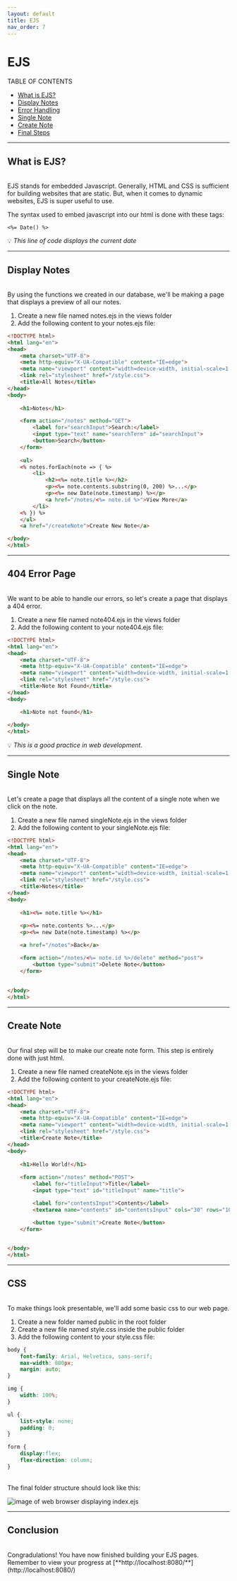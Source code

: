 ```yaml
---
layout: default
title: EJS
nav_order: 7
---
```

# EJS 
TABLE OF CONTENTS

* [What is EJS?](#what-is-ejs)
* [Display Notes](#display-notes)
* [Error Handling](#404-error-page)
* [Single Note](#single-note)
* [Create Note](#create-note)
* [Final Steps](#css)

- - - -

## What is EJS?
<br>
EJS stands for embedded Javascript. Generally, HTML and CSS is sufficient for building websites that are static. But, when it comes to dynamic websites, EJS is super useful to use. 

The syntax used to embed javascript into our html is done with these tags: 
```ejs
<%= Date() %>
````
:bulb: *This line of code displays the current date*

- - - -

## Display Notes
<br>
By using the functions we created in our database, we'll be making a page that displays a preview of all our notes. 

1. Create a new file named notes.ejs in the views folder
2. Add the following content to your notes.ejs file:

```html
<!DOCTYPE html>
<html lang="en">
<head>
    <meta charset="UTF-8">
    <meta http-equiv="X-UA-Compatible" content="IE=edge">
    <meta name="viewport" content="width=device-width, initial-scale=1.0">
    <link rel="stylesheet" href="/style.css">
    <title>All Notes</title>
</head>
<body>
   
    <h1>Notes</h1>

    <form action="/notes" method="GET">
        <label for="searchInput">Search:</label>
        <input type="text" name="searchTerm" id="searchInput">
        <button>Search</button>
    </form>
    
    <ul>
    <% notes.forEach(note => { %>
        <li>
            <h2><%= note.title %></h2>
            <p><%= note.contents.substring(0, 200) %>...</p>
            <p><%= new Date(note.timestamp) %></p>
            <a href="/notes/<%= note.id %>">View More</a>
        </li>
    <% }) %>
    </ul>
    <a href="/createNote">Create New Note</a>

</body>
</html>
```

- - - -

## 404 Error Page
<br>
We want to be able to handle our errors, so let's create a page that displays a 404 error. 

1. Create a new file named note404.ejs in the views folder
2. Add the following content to your note404.ejs file:

```html
<!DOCTYPE html>
<html lang="en">
<head>
    <meta charset="UTF-8">
    <meta http-equiv="X-UA-Compatible" content="IE=edge">
    <meta name="viewport" content="width=device-width, initial-scale=1.0">
    <link rel="stylesheet" href="/style.css">
    <title>Note Not Found</title>
</head>
<body>

    <h1>Note not found</h1>
    
</body>
</html>
```

:bulb: *This is a good practice in web development.*

- - - -

## Single Note
<br>
Let's create a page that displays all the content of a single note when we click on the note. 

1. Create a new file named singleNote.ejs in the views folder
2. Add the following content to your singleNote.ejs file:

```html
<!DOCTYPE html>
<html lang="en">
<head>
    <meta charset="UTF-8">
    <meta http-equiv="X-UA-Compatible" content="IE=edge">
    <meta name="viewport" content="width=device-width, initial-scale=1.0">
    <link rel="stylesheet" href="/style.css">
    <title>Notes</title>
</head>
<body>
   
    <h1><%= note.title %></h1>
    
    <p><%= note.contents %>...</p>
    <p><%= new Date(note.timestamp) %></p>

    <a href="/notes">Back</a>

    <form action="/notes/<%= note.id %>/delete" method="post">
        <button type="submit">Delete Note</button>
    </form>
    
    
</body>
</html>
```

- - - -

## Create Note
<br>
Our final step will be to make our create note form. This step is entirely done with just html.  

1. Create a new file named createNote.ejs in the views folder
2. Add the following content to your createNote.ejs file:

```html
<!DOCTYPE html>
<html lang="en">
<head>
    <meta charset="UTF-8">
    <meta http-equiv="X-UA-Compatible" content="IE=edge">
    <meta name="viewport" content="width=device-width, initial-scale=1.0">
    <link rel="stylesheet" href="/style.css">
    <title>Create Note</title>
</head>
<body>
   
    <h1>Hello World!</h1>
    
    <form action="/notes" method="POST">
        <label for="titleInput">Title</label>
        <input type="text" id="titleInput" name="title">

        <label for="contentsInput">Contents</label>
        <textarea name="contents" id="contentsInput" cols="30" rows="10"></textarea>

        <button type="submit">Create Note</button>
    </form>
    

</body>
</html>
```

- - - -


## CSS
<br>
To make things look presentable, we'll add some basic css to our web page. 

1. Create a new folder named public in the root folder
2. Create a new file named style.css inside the public folder
3. Add the following content to your style.css file: 

```css
body {
    font-family: Arial, Helvetica, sans-serif;
    max-width: 800px;
    margin: auto;
}

img {
    width: 100%;
}

ul {
    list-style: none;
    padding: 0;
}

form {
    display:flex;
    flex-direction: column;
}
```

<br>
The final folder structure should look like this: 

<br>

 ![image of web browser displaying index.ejs](https://github.com/iantelli/Yasmina-Ian/blob/gh-pages/assets/images/ejsDirectory.png?raw=true)

- - - -


## Conclusion
<br>
Congradulations! You have now finished building your EJS pages. Remember to view your progress at [**http://localhost:8080/**](http://localhost:8080/)